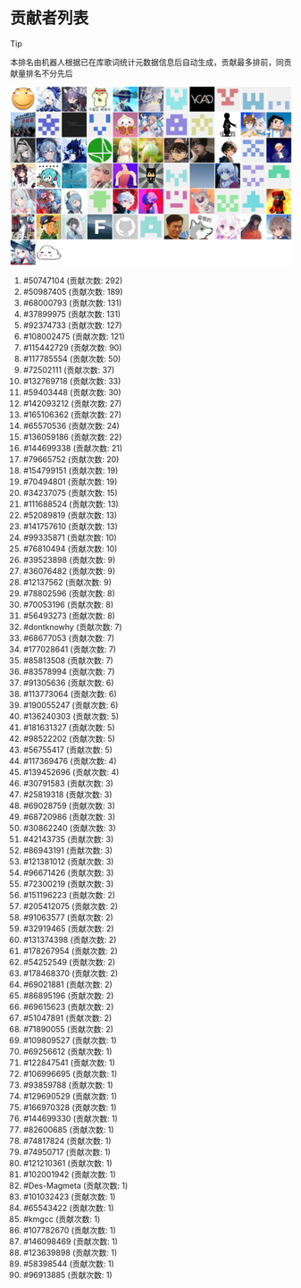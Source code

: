 # 贡献者列表

> [!TIP]
> 本排名由机器人根据已在库歌词统计元数据信息后自动生成，贡献最多排前，同贡献量排名不分先后

![贡献者头像画廊](./CONTRIBUTORS.svg)

1. #50747104 (贡献次数: 292)
2. #50987405 (贡献次数: 189)
3. #68000793 (贡献次数: 131)
4. #37899975 (贡献次数: 131)
5. #92374733 (贡献次数: 127)
6. #108002475 (贡献次数: 121)
7. #115442729 (贡献次数: 90)
8. #117785554 (贡献次数: 50)
9. #72502111 (贡献次数: 37)
10. #132769718 (贡献次数: 33)
11. #59403448 (贡献次数: 30)
12. #142093212 (贡献次数: 27)
13. #165106362 (贡献次数: 27)
14. #65570536 (贡献次数: 24)
15. #136059186 (贡献次数: 22)
16. #144699338 (贡献次数: 21)
17. #79665752 (贡献次数: 20)
18. #154799151 (贡献次数: 19)
19. #70494801 (贡献次数: 19)
20. #34237075 (贡献次数: 15)
21. #111688524 (贡献次数: 13)
22. #52089819 (贡献次数: 13)
23. #141757610 (贡献次数: 13)
24. #99335871 (贡献次数: 10)
25. #76810494 (贡献次数: 10)
26. #39523898 (贡献次数: 9)
27. #36076482 (贡献次数: 9)
28. #12137562 (贡献次数: 9)
29. #78802596 (贡献次数: 8)
30. #70053196 (贡献次数: 8)
31. #56493273 (贡献次数: 8)
32. #dontknowhy (贡献次数: 7)
33. #68677053 (贡献次数: 7)
34. #177028641 (贡献次数: 7)
35. #85813508 (贡献次数: 7)
36. #83578994 (贡献次数: 7)
37. #91305636 (贡献次数: 6)
38. #113773064 (贡献次数: 6)
39. #190055247 (贡献次数: 6)
40. #136240303 (贡献次数: 5)
41. #181631327 (贡献次数: 5)
42. #98522202 (贡献次数: 5)
43. #56755417 (贡献次数: 5)
44. #117369476 (贡献次数: 4)
45. #139452696 (贡献次数: 4)
46. #30791583 (贡献次数: 3)
47. #25819318 (贡献次数: 3)
48. #69028759 (贡献次数: 3)
49. #68720986 (贡献次数: 3)
50. #30862240 (贡献次数: 3)
51. #42143735 (贡献次数: 3)
52. #86943191 (贡献次数: 3)
53. #121381012 (贡献次数: 3)
54. #96671426 (贡献次数: 3)
55. #72300219 (贡献次数: 3)
56. #151196223 (贡献次数: 2)
57. #205412075 (贡献次数: 2)
58. #91063577 (贡献次数: 2)
59. #32919465 (贡献次数: 2)
60. #131374398 (贡献次数: 2)
61. #178267954 (贡献次数: 2)
62. #54252549 (贡献次数: 2)
63. #178468370 (贡献次数: 2)
64. #69021881 (贡献次数: 2)
65. #86895196 (贡献次数: 2)
66. #69615623 (贡献次数: 2)
67. #51047891 (贡献次数: 2)
68. #71890055 (贡献次数: 2)
69. #109809527 (贡献次数: 1)
70. #69256612 (贡献次数: 1)
71. #122847541 (贡献次数: 1)
72. #106996695 (贡献次数: 1)
73. #93859788 (贡献次数: 1)
74. #129690529 (贡献次数: 1)
75. #166970328 (贡献次数: 1)
76. #144699330 (贡献次数: 1)
77. #82600685 (贡献次数: 1)
78. #74817824 (贡献次数: 1)
79. #74950717 (贡献次数: 1)
80. #121210361 (贡献次数: 1)
81. #102001942 (贡献次数: 1)
82. #Des-Magmeta (贡献次数: 1)
83. #101032423 (贡献次数: 1)
84. #65543422 (贡献次数: 1)
85. #kmgcc (贡献次数: 1)
86. #107782670 (贡献次数: 1)
87. #146098469 (贡献次数: 1)
88. #123639898 (贡献次数: 1)
89. #58398544 (贡献次数: 1)
90. #96913885 (贡献次数: 1)
